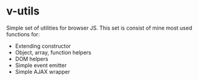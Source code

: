 # v-utils

Simple set of utilities for browser JS. This set is consist of mine most used functions for:

* Extending constructor
* Object, array, function helpers
* DOM helpers
* Simple event emitter
* Simple AJAX wrapper